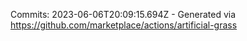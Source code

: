 Commits: 2023-06-06T20:09:15.694Z - Generated via https://github.com/marketplace/actions/artificial-grass
<br>
